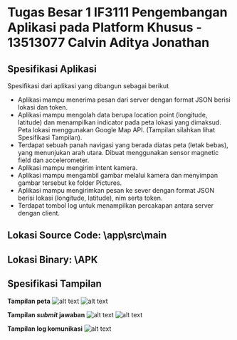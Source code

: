 # Tugas Besar 1 IF3111 Pengembangan Aplikasi pada Platform Khusus - 13513077 Calvin Aditya Jonathan

## Spesifikasi Aplikasi

Spesifikasi dari aplikasi yang dibangun sebagai berikut

* Aplikasi mampu menerima pesan dari server dengan format JSON berisi lokasi dan token.
* Aplikasi mampu mengolah data berupa location point (longitude, latitude) dan menampilkan indicator pada peta lokasi yang dimaksud. Peta lokasi menggunakan Google Map API. (Tampilan silahkan lihat Spesifikasi Tampilan).
* Terdapat sebuah panah navigasi yang berada diatas peta (letak bebas), yang menunjukan arah utara. Dibuat menggunakan sensor magnetic field dan accelerometer.
* Aplikasi mampu mengirim intent kamera.
* Aplikasi mampu mengambil gambar melalui kamera dan menyimpan gambar tersebut ke folder Pictures.
* Aplikasi mampu mengirimkan pesan ke sever dengan format JSON berisi lokasi (longitude, latitude), nim serta token.
* Terdapat tombol log untuk menampilkan percakapan antara server dengan client.

## Lokasi Source Code: \app\src\main
## Lokasi Binary: \APK


## Spesifikasi Tampilan
**Tampilan peta**
![alt text](/Screenshots/mapPortrait.png)
![alt text](/Screenshots/mapLandscape.png)

**Tampilan *submit* jawaban**
![alt text](/Screenshots/answerPortrait.png)
![alt text](/Screenshots/answerLandscape.png)

**Tampilan log komunikasi**
![alt text](/Screenshots/logPortrait.png)